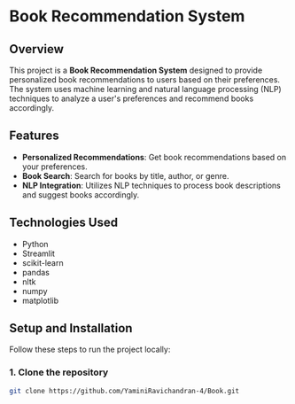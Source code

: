 # Book Recommendation System

## Overview

This project is a **Book Recommendation System** designed to provide personalized book recommendations to users based on their preferences. The system uses machine learning and natural language processing (NLP) techniques to analyze a user's preferences and recommend books accordingly.

## Features

- **Personalized Recommendations**: Get book recommendations based on your preferences.
- **Book Search**: Search for books by title, author, or genre.
- **NLP Integration**: Utilizes NLP techniques to process book descriptions and suggest books accordingly.

## Technologies Used

- Python
- Streamlit
- scikit-learn
- pandas
- nltk
- numpy
- matplotlib

## Setup and Installation

Follow these steps to run the project locally:

### 1. Clone the repository
```bash
git clone https://github.com/YaminiRavichandran-4/Book.git
